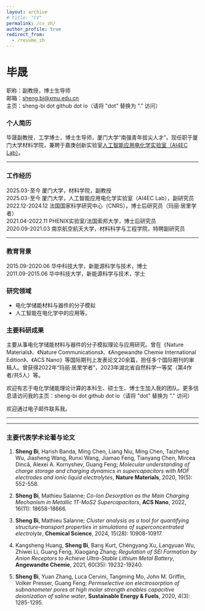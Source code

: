 ```yaml
---
layout: archive
# title: "CV"
permalink: /cv_zh/
author_profile: true
redirect_from:
  - /resume_zh
---
```

# 毕晟
职称：副教授，博士生导师<br>
邮箱：sheng.bi@xmu.edu.cn<br>
主页：sheng-bi dot github dot io（请将 "dot" 替换为 "." 访问）<br>

### 个人简历
毕晟副教授，工学博士，博士生导师，厦门大学“南强青年拔尖人才”，现任职于厦门大学材料学院，兼聘于嘉庚创新实验室[人工智能应用电化学实验室（AI4EC Lab）](https://ai4ec.ac.cn/zh)。

---

### 工作经历
2025.03-至今 厦门大学，材料学院，副教授  
2025.03-至今 厦门大学，人工智能应用电化学实验室（AI4EC Lab），副研究员  
2022.12-2024.12 法国国家科学研究中心（CNRS），博士后研究员（玛丽·居里学者）  
2021.04-2022.11 PHENIX实验室/法国索邦大学，博士后研究员  
2020.09-2021.03 南京航空航天大学，材料科学与工程学院，特聘副研究员

---
### 教育背景
2015.09-2020.06 华中科技大学，新能源科学与技术，博士  
2011.09-2015.06 华中科技大学，新能源科学与技术，学士  


### 研究领域
- 电化学储能材料与器件的分子模拟
- 人工智能在电化学中的应用等。


### 主要科研成果
主要从事电化学储能材料与器件的分子模拟理论与应用研究。曾在《Nature Materials》、《Nature Communications》、《Angewandte Chemie International Edition》、《ACS Nano》等国际期刊上发表论文20余篇，担任多个国际期刊的审稿人。曾获得2022年“玛丽·居里学者”，2023年湖北省自然科学一等奖（第4作者/共5人）等。

欢迎有志于电化学储能理论计算的本科生、硕士生、博士生加入我的团队。更多信息请访问我的主页：sheng-bi dot github dot io（请将 "dot" 替换为 "." 访问）

欢迎通过电子邮件联系我。


<!-- * **2020年9月至2021年3月**: 副研究员  
  * 南京航空航天大学材料科学与工程学院，中国南京   -->
---

<!-- ### 奖项
* 湖北省自然科学一等奖（第4作者/共5人），2023年  
* 玛丽·居里学者，2022年  
* 华中科技大学优秀毕业生，2020年  
* WorldQuant BRAIN国际量化大赛，英国赛区冠军，2019年   -->

---

### 主要代表学术论著与论文
1. **Sheng Bi**, Harish Banda, Ming Chen, Liang Niu, Ming Chen, Taizheng Wu, Jiasheng Wang, Runxi Wang, Jiamao Feng, Tianyang Chen, Mircea Dincă, Alexei A. Kornyshev, Guang Feng;  *Molecular understanding of charge storage and charging dynamics in supercapacitors with MOF electrodes and ionic liquid electrolytes*, **Nature Materials**, 2020, 19(5): 552-558.  

2. **Sheng Bi**, Mathieu Salanne; *Co-Ion Desorption as the Main Charging Mechanism in Metallic 1T-MoS2 Supercapacitors*, **ACS Nano**, 2022, 16(11): 18658-18666.  

3. **Sheng Bi**, Mathieu Salanne; *Cluster analysis as a tool for quantifying structure–transport properties in simulations of superconcentrated electrolyte*, **Chemical Science**, 2024, 15(28): 10908-10917.  

4. Kangsheng Huang, **Sheng Bi**, Barış Kurt, Chengyang Xu, Langyuan Wu, Zhiwei Li, Guang Feng, Xiaogang Zhang; *Regulation of SEI Formation by Anion Receptors to Achieve Ultra-Stable Lithium Metal Battery*, **Angewandte Chemie**, 2021, 60(35): 19232-19240.  

5. **Sheng Bi**, Yuan Zhang, Luca Cervini, Tangming Mo, John M. Griffin, Volker Presser, Guang Feng; *Permselective ion electrosorption of subnanometer pores at high molar strength enables capacitive deionization of saline water*, **Sustainable Energy & Fuels**, 2020, 4(3): 1285-1295.  
   